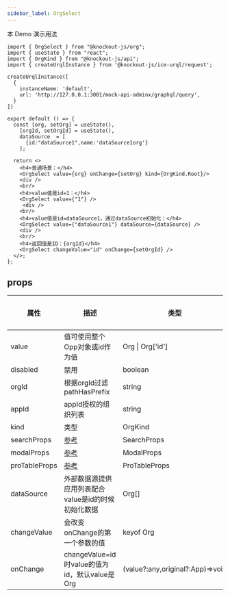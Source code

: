 ```yaml
---
sidebar_label: OrgSelect
---
```


本 Demo 演示用法

```tsx preview
import { OrgSelect } from "@knockout-js/org";
import { useState } from "react";
import { OrgKind } from "@knockout-js/api";
import { createUrqlInstance } from '@knockout-js/ice-urql/request';

createUrqlInstance([
  {
    instanceName: 'default',
    url: 'http://127.0.0.1:3001/mock-api-adminx/graphql/query',
  }
])

export default () => {
  const [org, setOrg] = useState(),
    [orgId, setOrgId] = useState(),
    dataSource  = [
      {id:"dataSource1",name:'dataSource1org'}
    ];

  return <>
    <h4>普通场景：</h4>
    <OrgSelect value={org} onChange={setOrg} kind={OrgKind.Root}/>
    <div />
    <br/>
    <h4>value值是id=1：</h4>
    <OrgSelect value={"1"} />
     <div />
    <br/>
    <h4>value值是id=dataSource1，通过dataSource初始化：</h4>
    <OrgSelect value={"dataSource1"} dataSource={dataSource} />
    <div />
    <br/>
    <h4>返回值是ID：{orgId}</h4>
    <OrgSelect changeValue="id" onChange={setOrgId} />
  </>;
};
```

## props

| 属性          | 描述                                                          | 类型                             | 必填 | 默认值 |
| ------------- | ------------------------------------------------------------- | -------------------------------- | ---- | ------ |
| value         | 值可使用整个Opp对象或id作为值                                 | Org     &#124; Org['id']         | ❌    | -      |
| disabled      | 禁用                                                          | boolean                          | ❌    | -      |
| orgId         | 根据orgId过滤pathHasPrefix                                    | string                           | ❌    | -      |
| appId         | appId授权的组织列表                                           | string                           | ❌    | -      |
| kind          | 类型                                                          | OrgKind                          | ✅    | -      |
| searchProps   | [参考](https://ant.design/components/input-cn#api)            | SearchProps                      | ❌    | -      |
| modalProps    | [参考](https://ant.design/components/modal-cn#api)            | ModalProps                       | ❌    | -      |
| proTableProps | [参考](https://procomponents.ant.design/components/table#api) | ProTableProps                    | ❌    | -      |
| dataSource    | 外部数据源提供应用列表配合value是id的时候初始化数据           | Org[]                            | ❌    | -      |
| changeValue   | 会改变onChange的第一个参数的值                                | keyof Org                        | ❌    | -      |
| onChange      | changeValue=id时value的值为id，默认value是Org                 | (value?:any,original?:App)=>void | ❌    | -      |
